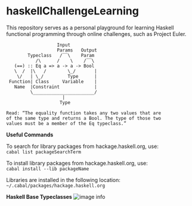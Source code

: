 # haskellChallengeLearning
This repository serves as a personal playground for learning Haskell functional programming through online challenges, such as Project Euler.

                       Input
                       Params   Output
            Typeclass   /‾‾\    Param  
               /\      /    \    /‾‾\
       (==) :: Eq a => a -> a -> Bool
       \  /  |\   /        \_/       |
        \/   | \_/         Type      |
     Function| Class     Variable    |
       Name  |Constraint             |
             \_______________________/
                         |      
                        Type

    Read: “The equality function takes any two values that are 
    of the same type and returns a Bool. The type of those two 
    values must be a member of the Eq typeclass.”

**Useful Commands**

To search for library packages from hackage.haskell.org, use:  
```cabal list packageSearchTerm```

To install library packages from hackage.haskell.org, use:  
```cabal install --lib packageName```

Libraries are installed in the following location:  
```~/.cabal/packages/hackage.haskell.org```

**Haskell Base Typeclasses**
![image info](./baseTypeClasses.svg)

